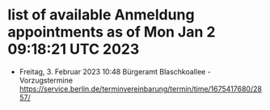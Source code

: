 # list of available Anmeldung appointments as of Mon Jan  2 09:18:21 UTC 2023
- Freitag, 3. Februar 2023 10:48 Bürgeramt Blaschkoallee - Vorzugstermine https://service.berlin.de/terminvereinbarung/termin/time/1675417680/2857/
